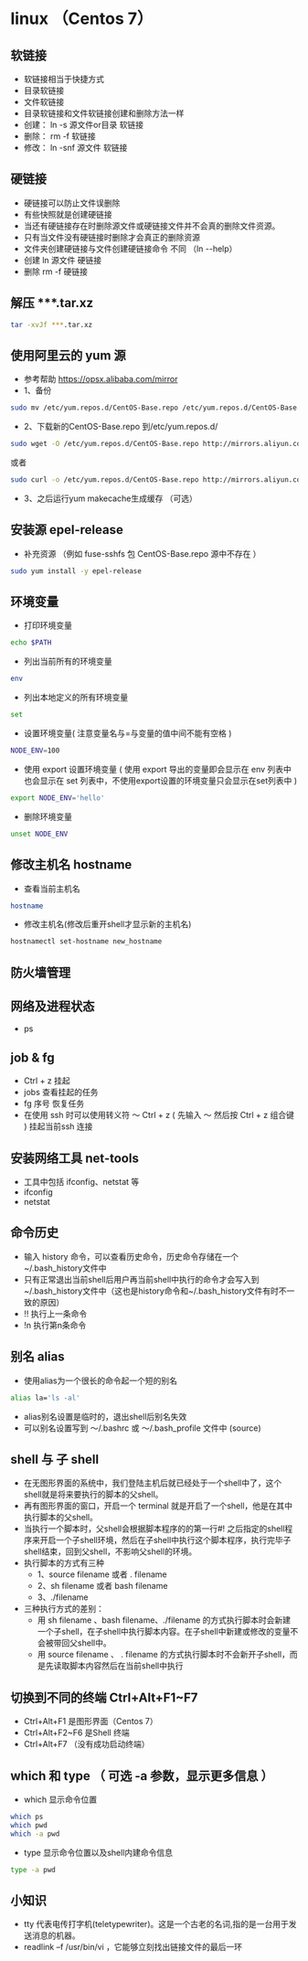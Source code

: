 # linux （Centos 7）

## 软链接
  * 软链接相当于快捷方式
  * 目录软链接
  * 文件软链接
  * 目录软链接和文件软链接创建和删除方法一样
  * 创建：  ln   -s   源文件or目录   软链接
  * 删除：  rm   -f   软链接
  * 修改：  ln -snf  源文件 软链接
## 硬链接
  * 硬链接可以防止文件误删除
  * 有些快照就是创建硬链接
  * 当还有硬链接存在时删除源文件或硬链接文件并不会真的删除文件资源。
  * 只有当文件没有硬链接时删除才会真正的删除资源
  * 文件夹创建硬链接与文件创建硬链接命令  不同 （ln --help）
  * 创建 ln 源文件  硬链接
  * 删除 rm -f 硬链接
  
## 解压 ***.tar.xz
  ```bash
  tar -xvJf ***.tar.xz
  ```
## 使用阿里云的 yum 源  
  * 参考帮助 https://opsx.alibaba.com/mirror
  * 1、备份
  ```bash
  sudo mv /etc/yum.repos.d/CentOS-Base.repo /etc/yum.repos.d/CentOS-Base.repo.backup
  ```
  * 2、下载新的CentOS-Base.repo 到/etc/yum.repos.d/
  ```bash
  sudo wget -O /etc/yum.repos.d/CentOS-Base.repo http://mirrors.aliyun.com/repo/Centos-7.repo
  ```
  或者
  ```bash
  sudo curl -o /etc/yum.repos.d/CentOS-Base.repo http://mirrors.aliyun.com/repo/Centos-7.repo
  ```
  * 3、之后运行yum makecache生成缓存 （可选）
## 安装源  epel-release
  * 补充资源 （例如 fuse-sshfs 包 CentOS-Base.repo 源中不存在 ）
  ```bash
  sudo yum install -y epel-release
  ```
## 环境变量
  * 打印环境变量
  ```bash
  echo $PATH  
  ```
  * 列出当前所有的环境变量
  ```bash
  env
  ```
  * 列出本地定义的所有环境变量
  ```bash
  set
  ```
  * 设置环境变量( 注意变量名与=与变量的值中间不能有空格 )
  ```bash
  NODE_ENV=100
  ```
  * 使用 export 设置环境变量 ( 使用 export 导出的变量即会显示在 env 列表中也会显示在 set 列表中，不使用export设置的环境变量只会显示在set列表中  )
  ```bash
  export NODE_ENV='hello'
  ```
  * 删除环境变量
  ```bash
  unset NODE_ENV
  ```
## 修改主机名 hostname
  * 查看当前主机名
  ```bash
  hostname
  ```
  * 修改主机名(修改后重开shell才显示新的主机名)
  ```bash
  hostnamectl set-hostname new_hostname
  ```
## 防火墙管理 


## 网络及进程状态
  * ps


## job & fg
  * Ctrl + z 挂起
  * jobs 查看挂起的任务
  * fg 序号 恢复任务
  * 在使用 ssh 时可以使用转义符 ～ Ctrl + z (  先输入 ～ 然后按 Ctrl + z 组合键 ) 挂起当前ssh 连接

##  安装网络工具 net-tools
  * 工具中包括 ifconfig、netstat 等
  * ifconfig
  * netstat

## 命令历史
  * 输入 history 命令，可以查看历史命令，历史命令存储在一个 ~/.bash_history文件中
  * 只有正常退出当前shell后用户再当前shell中执行的命令才会写入到~/.bash_history文件中（这也是history命令和~/.bash_history文件有时不一致的原因）
  * !! 执行上一条命令
  * !n 执行第n条命令
## 别名 alias
  * 使用alias为一个很长的命令起一个短的别名
  ```bash
  alias la='ls -al'
  ```
  * alias别名设置是临时的，退出shell后别名失效
  * 可以别名设置写到 ～/.bashrc  或 ～/.bash_profile 文件中 (source)

## shell 与 子 shell
  * 在无图形界面的系统中，我们登陆主机后就已经处于一个shell中了，这个shell就是将来要执行的脚本的父shell。
  * 再有图形界面的窗口，开启一个 terminal 就是开启了一个shell，他是在其中执行脚本的父shell。
  * 当执行一个脚本时，父shell会根据脚本程序的的第一行#! 之后指定的shell程序来开启一个子shell环境，然后在子shell中执行这个脚本程序，执行完毕子shell结束，回到父shell，不影响父shell的环境。
  * 执行脚本的方式有三种
    * 1、source filename 或者  .    filename 
    * 2、sh filename 或者 bash filename
    * 3、./filename
  * 三种执行方式的差别：
      * 用 sh filename 、bash filename、./filename 的方式执行脚本时会新建一个子shell，在子shell中执行脚本内容。在子shell中新建或修改的变量不会被带回父shell中。
      * 用 source filename 、 .    filename 的方式执行脚本时不会新开子shell，而是先读取脚本内容然后在当前shell中执行

## 切换到不同的终端 Ctrl+Alt+F1~F7
  * Ctrl+Alt+F1 是图形界面（Centos 7）
  * Ctrl+Alt+F2~F6 是Shell 终端
  * Ctrl+Alt+F7 （没有成功启动终端）

## which 和 type （ 可选 -a 参数，显示更多信息 ）
  * which 显示命令位置
  ```bash
  which ps
  which pwd
  which -a pwd
  ```    
  * type 显示命令位置以及shell内建命令信息
  ```bash
  type -a pwd
  ```

## 小知识
  * tty 代表电传打字机(teletypewriter)。这是一个古老的名词,指的是一台用于发送消息的机器。  
  * readlink –f  /usr/bin/vi ，它能够立刻找出链接文件的最后一环

